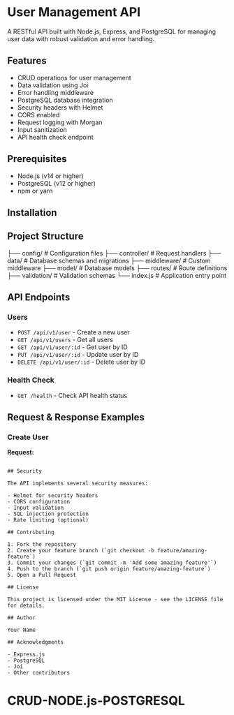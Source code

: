 # User Management API

A RESTful API built with Node.js, Express, and PostgreSQL for managing user data with robust validation and error handling.

## Features

- CRUD operations for user management
- Data validation using Joi
- Error handling middleware
- PostgreSQL database integration
- Security headers with Helmet
- CORS enabled
- Request logging with Morgan
- Input sanitization
- API health check endpoint

## Prerequisites

- Node.js (v14 or higher)
- PostgreSQL (v12 or higher)
- npm or yarn

## Installation

## Project Structure

├── config/ # Configuration files
├── controller/ # Request handlers
├── data/ # Database schemas and migrations
├── middleware/ # Custom middleware
├── model/ # Database models
├── routes/ # Route definitions
├── validation/ # Validation schemas
└── index.js # Application entry point

## API Endpoints

### Users

- `POST /api/v1/user` - Create a new user
- `GET /api/v1/users` - Get all users
- `GET /api/v1/user/:id` - Get user by ID
- `PUT /api/v1/user/:id` - Update user by ID
- `DELETE /api/v1/user/:id` - Delete user by ID

### Health Check

- `GET /health` - Check API health status

## Request & Response Examples

### Create User

**Request:**

```

## Security

The API implements several security measures:

- Helmet for security headers
- CORS configuration
- Input validation
- SQL injection protection
- Rate limiting (optional)

## Contributing

1. Fork the repository
2. Create your feature branch (`git checkout -b feature/amazing-feature`)
3. Commit your changes (`git commit -m 'Add some amazing feature'`)
4. Push to the branch (`git push origin feature/amazing-feature`)
5. Open a Pull Request

## License

This project is licensed under the MIT License - see the LICENSE file for details.

## Author

Your Name

## Acknowledgments

- Express.js
- PostgreSQL
- Joi
- Other contributors
```
# CRUD-NODE.js-POSTGRESQL
